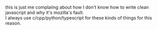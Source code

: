 this is just me complaiing about how I don't know how to write clean javascript and why it's mozilla's fault.<br />
I always use c/cpp/python/typescript for these kinds of things for this reason.
